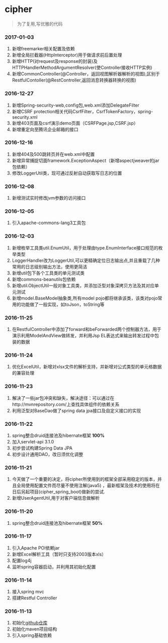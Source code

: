 # cipher

> 为了复用,写优雅的代码

### 2017-01-03
1. 新增freemarker相关配置及依赖
2. 新增全局拦截器(HttpInterceptor)用于做请求前后置处理
3. 新增HTTP(对request及response的封装)及HTTPHandlerMethodArgumentResolver(使Controller接收HTTP实例)
4. 新增CommonController(@Controller，返回视图解析器解析的视图),区别于RestfulContoller(@RestController,返回消息转换器转换的视图)

### 2016-12-27
1. 新增Spring-security-web,config包,web.xml添加DelegateFilter
2. 新增CSRF protection相关代码CsrfFilter，CsrfTokenFactory，spring-security.xml
3. 新增403页面及csrf演示demo页面（CSRFPage.jsp,CSRF.jsp）
4. 新增重定向至腾讯企业邮箱的接口

### 2016-12-16
1. 新增404及500跳转页并在web.xml中配置
2. 新增异常捕捉切面framework.ExceptionAspect（新增aspectjweaver的jar包依赖）
3. 修改LoggerUtil类，现可通过反射自动获取写日志的位置

### 2016-12-08

1. 新增测试实时修改jvm参数的访问接口

### 2016-12-05

1. 引入apache-commons-lang3工具包

### 2016-12-03

1. 新增枚举工具类util.EnumUtil，用于处理由type.EnumInterface接口规范的枚举类型
2. LoggerHandler改为LoggerUtil,可以更精确定位日志输出点,并且重载了几种常用的日志级别输出方法，使用更简洁
3. 新增util包下各个工具类的单元测试类
4. 新增commons-beanutils包依赖
5. 新增util.ObjectUtil一般对象工具类，并添加泛型对象深拷贝方法及其对应单元测试
6. 新增model.BaseModel抽象类,所有model pojo都将继承该类，该类对pojo常用的功能做了一般实现，如toJson，toString等

### 2016-11-25

1. 在RestfulController中添加了forward和beForwarded两个控制器方法，用于演示利用ModelAndView做转发，并利用Jsp EL表达式来输出转发过程中包装的数据

### 2016-11-24

1. 优化ExcelUtil，新增对xlsx文件的解析支持，并新增对公式类型的单元格数据的兼容处理

### 2016-11-23

1. 解决了一些jar包冲突和缺失，解决途径：可以通过在http://mvnrepository.com/上查找具体组件的依赖关系
2. 利用泛型对BaseDao做了spring data jpa接口及自定义接口的实现

### 2016-11-22

1. spring整合druid连接池及hibernate框架 **100%**
2. 加入servlet-api 3.1.0
3. 初步尝试构建Spring Data JPA
4. 初步设计通用DAO，改日须优化调整

### 2016-11-21

1. 今天做了一个重要的决定，将cipher所使用到的框架全部采用稳定的版本，并且全局使用配置文件而尽量不使用注解(java5) ，最新框架及技术的使用将在日后另起项目(cipher_spring_boot)做新的尝试.
2. 新增UserAgentUtil,用于对客户端信息做解析

### 2016-11-20

1. spring整合druid连接池及hibernate框架 **50%**

### 2016-11-17

1. 引入Apache POI依赖jar
2. 新增Excel解析工具（暂时只支持2003版本xls）
3. 配置log4j
4. 监听spring容器启动，并利用其初始化配置

### 2016-11-14
1. 接入spring mvc
2. 搭建Restful Controller

### 2016-11-13
1. 初始化[github仓库](https://github.com/revolyw/cipher)
2. 初始化maven项目结构
3. 引入spring基础依赖

